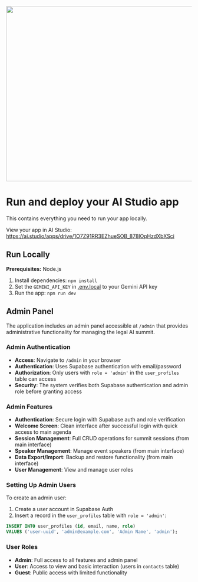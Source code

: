 <div align="center">
<img width="1200" height="475" alt="GHBanner" src="https://github.com/user-attachments/assets/0aa67016-6eaf-458a-adb2-6e31a0763ed6" />
</div>

# Run and deploy your AI Studio app

This contains everything you need to run your app locally.

View your app in AI Studio: https://ai.studio/apps/drive/1O7Z91RR3EZhueSOB_878lOpHzdXbXSci

## Run Locally

**Prerequisites:**  Node.js


1. Install dependencies:
   `npm install`
2. Set the `GEMINI_API_KEY` in [.env.local](.env.local) to your Gemini API key
3. Run the app:
   `npm run dev`

## Admin Panel

The application includes an admin panel accessible at `/admin` that provides administrative functionality for managing the legal AI summit.

### Admin Authentication

- **Access**: Navigate to `/admin` in your browser
- **Authentication**: Uses Supabase authentication with email/password
- **Authorization**: Only users with `role = 'admin'` in the `user_profiles` table can access
- **Security**: The system verifies both Supabase authentication and admin role before granting access

### Admin Features

- **Authentication**: Secure login with Supabase auth and role verification
- **Welcome Screen**: Clean interface after successful login with quick access to main agenda
- **Session Management**: Full CRUD operations for summit sessions (from main interface)
- **Speaker Management**: Manage event speakers (from main interface)
- **Data Export/Import**: Backup and restore functionality (from main interface)
- **User Management**: View and manage user roles

### Setting Up Admin Users

To create an admin user:

1. Create a user account in Supabase Auth
2. Insert a record in the `user_profiles` table with `role = 'admin'`:

```sql
INSERT INTO user_profiles (id, email, name, role) 
VALUES ('user-uuid', 'admin@example.com', 'Admin Name', 'admin');
```

### User Roles

- **Admin**: Full access to all features and admin panel
- **User**: Access to view and basic interaction (users in `contacts` table)
- **Guest**: Public access with limited functionality

